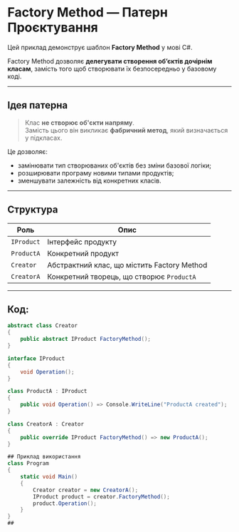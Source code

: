 # Factory Method — Патерн Проєктування

Цей приклад демонструє шаблон **Factory Method** у мові C#.

Factory Method дозволяє **делегувати створення об’єктів дочірнім класам**, замість того щоб створювати їх безпосередньо у базовому коді.

---

## Ідея патерна

> Клас **не створює об'єкти напряму**.  
> Замість цього він викликає **фабричний метод**, який визначається у підкласах.

Це дозволяє:
- замінювати тип створюваних об'єктів без зміни базової логіки;
- розширювати програму новими типами продуктів;
- зменшувати залежність від конкретних класів.

---

## Структура

| Роль | Опис |
|------|------|
| `IProduct` | Інтерфейс продукту |
| `ProductA` | Конкретний продукт |
| `Creator` | Абстрактний клас, що містить Factory Method |
| `CreatorA` | Конкретний творець, що створює `ProductA` |

---

## Код:

```csharp
abstract class Creator
{
    public abstract IProduct FactoryMethod();
}

interface IProduct
{
    void Operation();
}

class ProductA : IProduct
{
    public void Operation() => Console.WriteLine("ProductA created");
}

class CreatorA : Creator
{
    public override IProduct FactoryMethod() => new ProductA();
}

## Приклад використання
class Program
{
    static void Main()
    {
        Creator creator = new CreatorA();
        IProduct product = creator.FactoryMethod();
        product.Operation();
    }
}
## 

